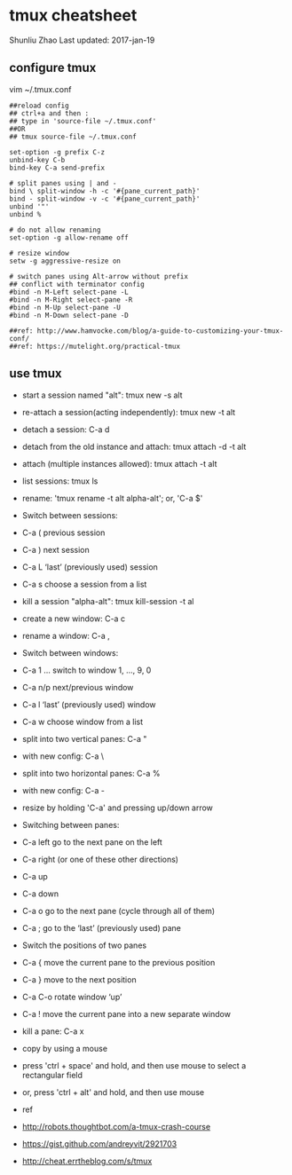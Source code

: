 tmux cheatsheet
===============

Shunliu Zhao
Last updated: 2017-jan-19


## configure tmux ##

vim ~/.tmux.conf

	##reload config
	## ctrl+a and then :
	## type in 'source-file ~/.tmux.conf'
	##OR
	## tmux source-file ~/.tmux.conf
	
	set-option -g prefix C-z
	unbind-key C-b
	bind-key C-a send-prefix
	
	# split panes using | and -
	bind \ split-window -h -c '#{pane_current_path}'
	bind - split-window -v -c '#{pane_current_path}'
	unbind '"'
	unbind %
	
	# do not allow renaming
	set-option -g allow-rename off
	
	# resize window
	setw -g aggressive-resize on
	
	# switch panes using Alt-arrow without prefix
	## conflict with terminator config
	#bind -n M-Left select-pane -L
	#bind -n M-Right select-pane -R
	#bind -n M-Up select-pane -U
	#bind -n M-Down select-pane -D
	
	##ref: http://www.hamvocke.com/blog/a-guide-to-customizing-your-tmux-conf/
	##ref: https://mutelight.org/practical-tmux


## use tmux ##

* start a session named "alt": tmux new -s alt
 * re-attach a session(acting independently): tmux new -t alt
* detach a session: C-a d
 * detach from the old instance and attach: tmux attach -d -t alt
* attach (multiple instances allowed): tmux attach -t alt
* list sessions: tmux ls
* rename: 'tmux rename -t alt alpha-alt';
  or, 'C-a $'
* Switch between sessions:
 * C-a (          previous session
 * C-a )          next session
 * C-a L          ‘last’ (previously used) session
 * C-a s          choose a session from a list
* kill a session "alpha-alt":  tmux kill-session -t al

* create a new window: C-a c
* rename a window: C-a ,
* Switch between windows:
 * C-a 1 ...      switch to window 1, ..., 9, 0
 * C-a n/p        next/previous window
 * C-a l          ‘last’ (previously used) window
 * C-a w          choose window from a list

* split into two vertical panes: C-a "
 * with new config: C-a \
* split into two horizontal panes: C-a %
 * with new config: C-a -
* resize by holding 'C-a' and pressing up/down arrow
* Switching between panes:
 * C-a left       go to the next pane on the left
 * C-a right      (or one of these other directions)
 * C-a up
 * C-a down
 * C-a o          go to the next pane (cycle through all of them)
 * C-a ;          go to the ‘last’ (previously used) pane
* Switch the positions of two panes
 * C-a {        move the current pane to the previous position
 * C-a }        move to the next position
 * C-a C-o      rotate window ‘up’
 * C-a !        move the current pane into a new separate window
* kill a pane: C-a x

* copy by using a mouse 
 * press 'ctrl + space' and hold, and then use mouse to select a rectangular field
 * or, press 'ctrl + alt' and hold, and then use mouse

* ref
 * http://robots.thoughtbot.com/a-tmux-crash-course
 * https://gist.github.com/andreyvit/2921703
 * http://cheat.errtheblog.com/s/tmux
